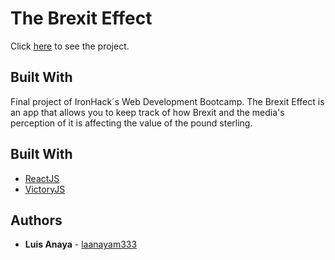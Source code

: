 # The Brexit Effect

Click [here](https://the-brexit-effect.herokuapp.com/) to see the project.

## Built With

Final project of IronHack´s Web Development Bootcamp. The Brexit Effect is an app that allows you to keep track of how Brexit and the media's perception of it is affecting the value of the pound sterling.

## Built With

* [ReactJS](https://reactjs.org/)
* [VictoryJS](https://formidable.com/open-source/victory/)

## Authors

* **Luis Anaya** - [laanayam333](https://github.com/laanayam333)
